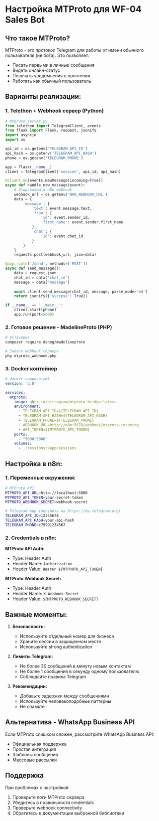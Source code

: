 # Настройка MTProto для WF-04 Sales Bot

## Что такое MTProto?

MTProto - это протокол Telegram для работы от имени обычного пользователя (не бота). Это позволяет:
- Писать первыми в личные сообщения
- Видеть онлайн-статус
- Получать уведомления о прочтении
- Работать как обычный пользователь

## Варианты реализации:

### 1. Telethon + Webhook сервер (Python)

```python
# mtproto_server.py
from telethon import TelegramClient, events
from flask import Flask, request, jsonify
import asyncio
import os

api_id = os.getenv('TELEGRAM_API_ID')
api_hash = os.getenv('TELEGRAM_API_HASH')
phone = os.getenv('TELEGRAM_PHONE')

app = Flask(__name__)
client = TelegramClient('session', api_id, api_hash)

@client.on(events.NewMessage(incoming=True))
async def handle_new_message(event):
    # Отправляем в n8n webhook
    webhook_url = os.getenv('N8N_WEBHOOK_URL')
    data = {
        'message': {
            'text': event.message.text,
            'from': {
                'id': event.sender_id,
                'first_name': event.sender.first_name
            },
            'chat': {
                'id': event.chat_id
            }
        }
    }
    requests.post(webhook_url, json=data)

@app.route('/send', methods=['POST'])
async def send_message():
    data = request.json
    chat_id = data['chat_id']
    message = data['message']
    
    await client.send_message(chat_id, message, parse_mode='md')
    return jsonify({'success': True})

if __name__ == '__main__':
    client.start(phone)
    app.run(port=5000)
```

### 2. Готовое решение - MadelineProto (PHP)

```bash
# Установка
composer require danog/madelineproto

# Запуск webhook сервера
php mtproto_webhook.php
```

### 3. Docker контейнер

```yaml
# docker-compose.yml
version: '3.8'

services:
  mtproto:
    image: ghcr.io/nitrogram/mtproto-bridge:latest
    environment:
      - TELEGRAM_API_ID=${TELEGRAM_API_ID}
      - TELEGRAM_API_HASH=${TELEGRAM_API_HASH}
      - TELEGRAM_PHONE=${TELEGRAM_PHONE}
      - WEBHOOK_URL=http://n8n:5678/webhook/mtproto-incoming
      - API_TOKEN=${MTPROTO_API_TOKEN}
    ports:
      - "5000:5000"
    volumes:
      - ./sessions:/app/sessions
```

## Настройка в n8n:

### 1. Переменные окружения:
```bash
# MTProto API
MTPROTO_API_URL=http://localhost:5000
MTPROTO_API_TOKEN=your-secret-token
MTPROTO_WEBHOOK_SECRET=webhook-secret

# Telegram App (получить на https://my.telegram.org)
TELEGRAM_API_ID=12345678
TELEGRAM_API_HASH=your-api-hash
TELEGRAM_PHONE=+79991234567
```

### 2. Credentials в n8n:

**MTProto API Auth:**
- Type: Header Auth
- Header Name: `Authorization`
- Header Value: `Bearer ${MTPROTO_API_TOKEN}`

**MTProto Webhook Secret:**
- Type: Header Auth  
- Header Name: `X-Webhook-Secret`
- Header Value: `${MTPROTO_WEBHOOK_SECRET}`

## Важные моменты:

1. **Безопасность:**
   - Используйте отдельный номер для бизнеса
   - Храните сессии в защищенном месте
   - Используйте strong authentication

2. **Лимиты Telegram:**
   - Не более 30 сообщений в минуту новым контактам
   - Не более 1 сообщения в секунду одному пользователю
   - Соблюдайте правила Telegram

3. **Рекомендации:**
   - Добавьте задержки между сообщениями
   - Используйте человекоподобные паттерны
   - Не спамьте

## Альтернатива - WhatsApp Business API

Если MTProto слишком сложен, рассмотрите WhatsApp Business API:
- Официальная поддержка
- Простая интеграция
- Шаблоны сообщений
- Массовые рассылки

## Поддержка

При проблемах с настройкой:
1. Проверьте логи MTProto сервера
2. Убедитесь в правильности credentials
3. Проверьте webhook connectivity
4. Обратитесь к документации выбранной библиотеки